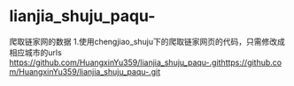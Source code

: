 # lianjia_shuju_paqu-
爬取链家网的数据
1.使用chengjiao_shuju下的爬取链家网页的代码，只需修改成相应城市的urls
https://github.com/HuangxinYu359/lianjia_shuju_paqu-.githttps://github.com/HuangxinYu359/lianjia_shuju_paqu-.git

